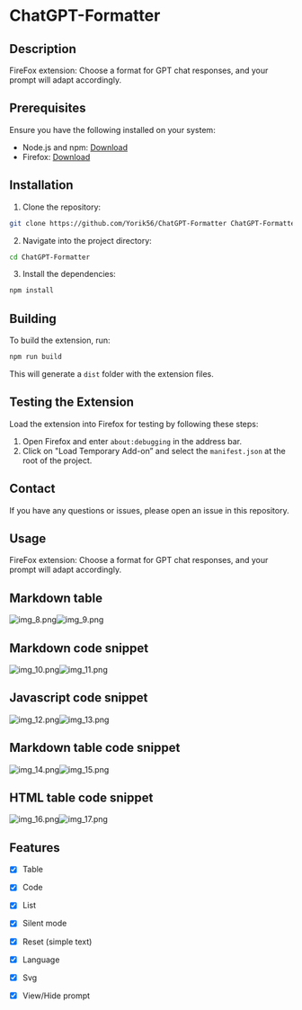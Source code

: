 # ChatGPT-Formatter

## Description

FireFox extension: Choose a format for GPT chat responses, and your prompt will adapt accordingly.

## Prerequisites

Ensure you have the following installed on your system:

- Node.js and npm: [Download](https://nodejs.org)
- Firefox: [Download](https://www.mozilla.org/firefox)

## Installation

1. Clone the repository:
```bash
git clone https://github.com/Yorik56/ChatGPT-Formatter ChatGPT-Formatter
```
2. Navigate into the project directory:
```bash
cd ChatGPT-Formatter
```
3. Install the dependencies:
```bash
npm install
```

## Building

To build the extension, run:

```bash
npm run build
```

This will generate a `dist` folder with the extension files.

## Testing the Extension

Load the extension into Firefox for testing by following these steps:

1. Open Firefox and enter `about:debugging` in the address bar.
2. Click on "Load Temporary Add-on” and select the `manifest.json` at the root of the project.

## Contact

If you have any questions or issues, please open an issue in this repository.

## Usage

FireFox extension: Choose a format for GPT chat responses, and your prompt will adapt accordingly.

## Markdown table 
![img_8.png](dist/assets/demo/img_8.png)![img_9.png](dist/assets/demo/img_9.png)

## Markdown code snippet
![img_10.png](dist/assets/demo/img_10.png)![img_11.png](dist/assets/demo/img_11.png)

## Javascript code snippet
![img_12.png](dist/assets/demo/img_12.png)![img_13.png](dist/assets/demo/img_13.png)

## Markdown table code snippet
![img_14.png](dist/assets/demo/img_14.png)![img_15.png](dist/assets/demo/img_15.png)

## HTML table code snippet
![img_16.png](dist/assets/demo/img_16.png)![img_17.png](dist/assets/demo/img_17.png)

## Features

- [x] Table
- [x] Code
- [x] List
- [x] Silent mode 
- [x] Reset (simple text)
- [x] Language
- [x] Svg
- [x] View/Hide prompt


